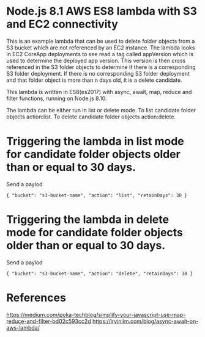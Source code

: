 # Node.js 8.1 AWS ES8 lambda with S3 and EC2 connectivity
This is an example lambda that can be used to delete folder objects from a S3 bucket which are not referenced by an EC2 instance.  The lambda looks in EC2 CoreApp deployments to see read a tag called appVersion which is used to determine the deployed app version.  This version is then cross referenced in the S3 folder objects to determine if there is a corresponding S3 folder deployment. If there is no corresponding S3 folder deployment and that folder object is more than n days old, it is a delete candidate.  

This lambda is written in ES8(es2017) with async, await, map, reduce and filter functions, running on Node.js 8.10.

The lambda can be either run in list or delete mode.  To list candidate folder objects action:list.  To delete  candidate folder objects action:delete.

# Triggering the lambda in list mode for candidate folder objects older than or equal to 30 days.
Send a paylod
```
{ "bucket": "s3-bucket-name", "action": "list", "retainDays": 30 }
```

# Triggering the lambda in delete mode for candidate folder objects older than or equal to 30 days.
Send a paylod
```
{ "bucket": "s3-bucket-name", "action": "delete", "retainDays": 30 }
```

# References
https://medium.com/poka-techblog/simplify-your-javascript-use-map-reduce-and-filter-bd02c593cc2d
https://irvinlim.com/blog/async-await-on-aws-lambda/
